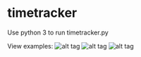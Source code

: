 # timetracker

Use python 3 to run timetracker.py

View examples:
![alt tag](http://screencast.com/t/HbZuS2sC)
![alt tag](http://screencast.com/t/XExt9A4ZE)
![alt tag](http://screencast.com/t/IMgk7rsmJ8)
